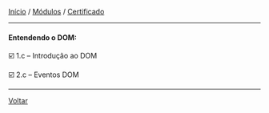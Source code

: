 [Início](https://github.com/Thalyalm/curso-javascript) / 
[Módulos](https://github.com/Thalyalm/curso-javascript/tree/master/modulos/readme.md) /
[Certificado](https://github.com/Thalyalm/curso-javascript/tree/master/certificado)

---

#### Entendendo o DOM:

:ballot_box_with_check: 1.c – Introdução ao DOM

:ballot_box_with_check: 2.c – Eventos DOM

---

[Voltar](/modulos/readme.md)